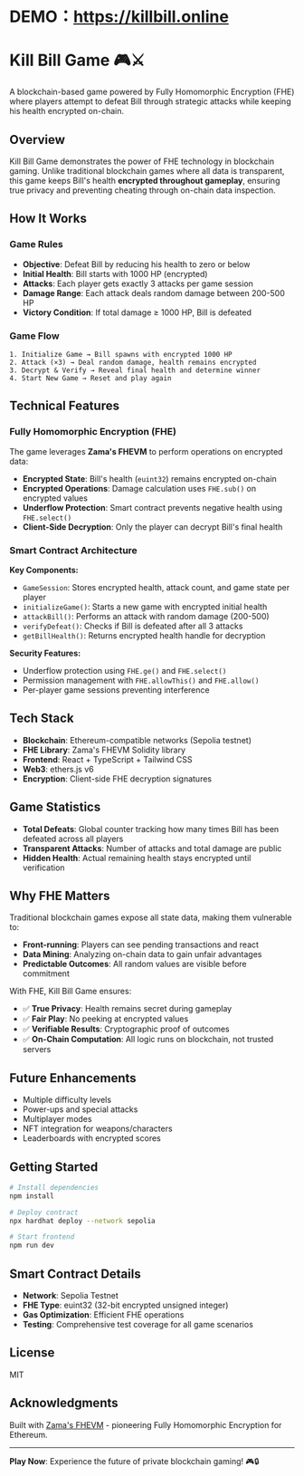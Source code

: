 # DEMO：https://killbill.online



# Kill Bill Game 🎮⚔️

A blockchain-based game powered by Fully Homomorphic Encryption (FHE) where players attempt to defeat Bill through strategic attacks while keeping his health encrypted on-chain.

## Overview

Kill Bill Game demonstrates the power of FHE technology in blockchain gaming. Unlike traditional blockchain games where all data is transparent, this game keeps Bill's health **encrypted throughout gameplay**, ensuring true privacy and preventing cheating through on-chain data inspection.

## How It Works

### Game Rules

- **Objective**: Defeat Bill by reducing his health to zero or below
- **Initial Health**: Bill starts with 1000 HP (encrypted)
- **Attacks**: Each player gets exactly 3 attacks per game session
- **Damage Range**: Each attack deals random damage between 200-500 HP
- **Victory Condition**: If total damage ≥ 1000 HP, Bill is defeated

### Game Flow

```
1. Initialize Game → Bill spawns with encrypted 1000 HP
2. Attack (×3) → Deal random damage, health remains encrypted
3. Decrypt & Verify → Reveal final health and determine winner
4. Start New Game → Reset and play again
```

## Technical Features

### Fully Homomorphic Encryption (FHE)

The game leverages **Zama's FHEVM** to perform operations on encrypted data:

- **Encrypted State**: Bill's health (`euint32`) remains encrypted on-chain
- **Encrypted Operations**: Damage calculation uses `FHE.sub()` on encrypted values
- **Underflow Protection**: Smart contract prevents negative health using `FHE.select()`
- **Client-Side Decryption**: Only the player can decrypt Bill's final health

### Smart Contract Architecture

**Key Components:**

- `GameSession`: Stores encrypted health, attack count, and game state per player
- `initializeGame()`: Starts a new game with encrypted initial health
- `attackBill()`: Performs an attack with random damage (200-500)
- `verifyDefeat()`: Checks if Bill is defeated after all 3 attacks
- `getBillHealth()`: Returns encrypted health handle for decryption

**Security Features:**

- Underflow protection using `FHE.ge()` and `FHE.select()`
- Permission management with `FHE.allowThis()` and `FHE.allow()`
- Per-player game sessions preventing interference

## Tech Stack

- **Blockchain**: Ethereum-compatible networks (Sepolia testnet)
- **FHE Library**: Zama's FHEVM Solidity library
- **Frontend**: React + TypeScript + Tailwind CSS
- **Web3**: ethers.js v6
- **Encryption**: Client-side FHE decryption signatures

## Game Statistics

- **Total Defeats**: Global counter tracking how many times Bill has been defeated across all players
- **Transparent Attacks**: Number of attacks and total damage are public
- **Hidden Health**: Actual remaining health stays encrypted until verification

## Why FHE Matters

Traditional blockchain games expose all state data, making them vulnerable to:

- **Front-running**: Players can see pending transactions and react
- **Data Mining**: Analyzing on-chain data to gain unfair advantages
- **Predictable Outcomes**: All random values are visible before commitment

With FHE, Kill Bill Game ensures:

- ✅ **True Privacy**: Health remains secret during gameplay
- ✅ **Fair Play**: No peeking at encrypted values
- ✅ **Verifiable Results**: Cryptographic proof of outcomes
- ✅ **On-Chain Computation**: All logic runs on blockchain, not trusted servers

## Future Enhancements

- Multiple difficulty levels
- Power-ups and special attacks
- Multiplayer modes
- NFT integration for weapons/characters
- Leaderboards with encrypted scores

## Getting Started

```bash
# Install dependencies
npm install

# Deploy contract
npx hardhat deploy --network sepolia

# Start frontend
npm run dev
```

## Smart Contract Details

- **Network**: Sepolia Testnet
- **FHE Type**: euint32 (32-bit encrypted unsigned integer)
- **Gas Optimization**: Efficient FHE operations
- **Testing**: Comprehensive test coverage for all game scenarios

## License

MIT

## Acknowledgments

Built with [Zama's FHEVM](https://www.zama.ai/) - pioneering Fully Homomorphic Encryption for Ethereum.

---

**Play Now**: Experience the future of private blockchain gaming! 🎮🔒
